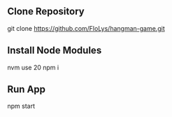 ## Clone Repository

git clone https://github.com/FloLys/hangman-game.git

## Install Node Modules

nvm use 20
npm i

## Run App

npm start
